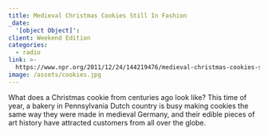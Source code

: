 ```yaml
---
title: Medieval Christmas Cookies Still In Fashion
_date:
  '[object Object]':
client: Weekend Edition
categories:
  - radio
link: >-
  https://www.npr.org/2011/12/24/144219476/medieval-christmas-cookies-still-in-fashion
image: /assets/cookies.jpg
---
```


What does a Christmas cookie from centuries ago look like? This time of year, a bakery in Pennsylvania Dutch country is busy making cookies the same way they were made in medieval Germany, and their edible pieces of art history have attracted customers from all over the globe.